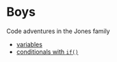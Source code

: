 # Boys

Code adventures in the Jones family

* [variables](/variables.js)
* [conditionals with `if()`](/conditionals_if.js)